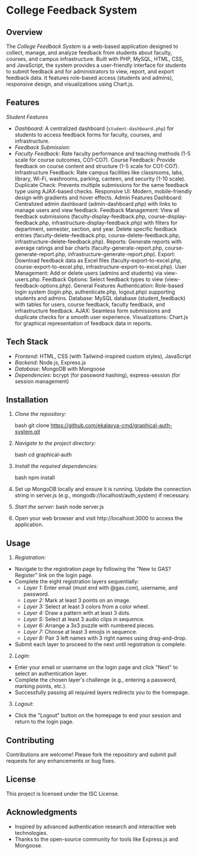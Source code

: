 # College Feedback System

## Overview

The _College Feedback System_ is a web-based application designed to collect, manage, and analyze feedback from students about faculty, courses, and campus infrastructure. Built with PHP, MySQL, HTML, CSS, and JavaScript, the system provides a user-friendly interface for students to submit feedback and for administrators to view, report, and export feedback data. It features role-based access (students and admins), responsive design, and visualizations using Chart.js.

## Features

_Student Features_

- _Dashboard:_ A centralized dashboard (`student-dashboard.php`) for students to access feedback forms for faculty, courses, and infrastructure.
- _Feedback Submission:_
- _Faculty Feedback:_ Rate faculty performance and teaching methods (1-5 scale for course outcomes, CO1-CO7).
  Course Feedback: Provide feedback on course content and structure (1-5 scale for CO1-CO7).
  Infrastructure Feedback: Rate campus facilities like classrooms, labs, library, Wi-Fi, washrooms, parking, canteen, and security (1-10 scale).
  Duplicate Check: Prevents multiple submissions for the same feedback type using AJAX-based checks.
  Responsive UI: Modern, mobile-friendly design with gradients and hover effects.
  Admin Features
  Dashboard: Centralized admin dashboard (admin-dashboard.php) with links to manage users and view feedback.
  Feedback Management:
  View all feedback submissions (faculty-display-feedback.php, course-display-feedback.php, infrastructure-display-feedback.php) with filters for department, semester, section, and year.
  Delete specific feedback entries (faculty-delete-feedback.php, course-delete-feedback.php, infrastructure-delete-feedback.php).
  Reports: Generate reports with average ratings and bar charts (faculty-generate-report.php, course-generate-report.php, infrastructure-generate-report.php).
  Export: Download feedback data as Excel files (faculty-export-to-excel.php, course-export-to-excel.php, infrastructure-export-to-excel.php).
  User Management: Add or delete users (admins and students) via view-users.php.
  Feedback Options: Select feedback types to view (view-feedback-options.php).
  General Features
  Authentication: Role-based login system (login.php, authenticate.php, logout.php) supporting students and admins.
  Database: MySQL database (student_feedback) with tables for users, course feedback, faculty feedback, and infrastructure feedback.
  AJAX: Seamless form submissions and duplicate checks for a smooth user experience.
  Visualizations: Chart.js for graphical representation of feedback data in reports.

## Tech Stack

- _Frontend_: HTML, CSS (with Tailwind-inspired custom styles), JavaScript
- _Backend_: Node.js, Express.js
- _Database_: MongoDB with Mongoose
- _Dependencies_: bcrypt (for password hashing), express-session (for session management)

## Installation

1. _Clone the repository:_

   bash
   git clone https://github.com/ekalavya-cmd/graphical-auth-system.git

2. _Navigate to the project directory:_

   bash
   cd graphical-auth

3. _Install the required dependencies:_

   bash
   npm install

4. Set up MongoDB locally and ensure it is running. Update the connection string in server.js (e.g., mongodb://localhost/auth_system) if necessary.
5. _Start the server:_
   bash
   node server.js
6. Open your web browser and visit http://localhost:3000 to access the application.

## Usage

1. _Registration:_

- Navigate to the registration page by following the "New to GAS? Register" link on the login page.
- Complete the eight registration layers sequentially:
  - _Layer 1:_ Enter email (must end with @gas.com), username, and password.
  - _Layer 2:_ Mark at least 3 points on an image.
  - _Layer 3:_ Select at least 3 colors from a color wheel.
  - _Layer 4:_ Draw a pattern with at least 3 dots.
  - _Layer 5:_ Select at least 3 audio clips in sequence.
  - _Layer 6:_ Arrange a 3x3 puzzle with numbered pieces.
  - _Layer 7:_ Choose at least 3 emojis in sequence.
  - _Layer 8:_ Pair 3 left names with 3 right names using drag-and-drop.
- Submit each layer to proceed to the next until registration is complete.

2. _Login:_

- Enter your email or username on the login page and click "Next" to select an authentication layer.
- Complete the chosen layer's challenge (e.g., entering a password, marking points, etc.).
- Successfully passing all required layers redirects you to the homepage.

3. _Logout:_

- Click the "Logout" button on the homepage to end your session and return to the login page.

## Contributing

Contributions are welcome! Please fork the repository and submit pull requests for any enhancements or bug fixes.

## License

This project is licensed under the ISC License.

## Acknowledgments

- Inspired by advanced authentication research and interactive web technologies.
- Thanks to the open-source community for tools like Express.js and Mongoose.
